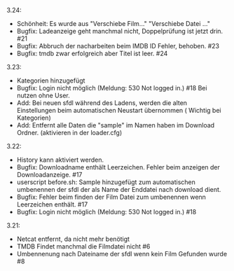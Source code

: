 3.24:
- Schönheit: Es wurde aus "Verschiebe Film..." "Verschiebe Datei ..."
- Bugfix: Ladeanzeige geht manchmal nicht, Doppelprüfung ist jetzt drin. #21
- Bugfix: Abbruch der nacharbeiten beim IMDB ID Fehler, behoben. #23
- Bugfix: tmdb zwar erfolgreich aber Titel ist leer. #24

3.23:
- Kategorien hinzugefügt
- Bugfix: Login nicht möglich (Meldung: 530 Not logged in.) #18 Bei nutzen ohne User.
- Add: Bei neuen sfdl während des Ladens, werden die alten Einstellungen beim automatischen Neustart übernommen ( Wichtig bei Kategorien)
- Add: Entfernt alle Daten die "sample" im Namen haben im Download Ordner. (aktivieren in der loader.cfg)

3.22:
- History kann aktiviert werden.
- Bugfix: Downloadname enthält Leerzeichen. Fehler beim anzeigen der Downloadanzeige. #17
- userscript before.sh: Sample hinzugefügt zum automatischen umbenennen der sfdl der als Name der Enddatei nach download dient.
- Bugfix: Fehler beim finden der Film Datei zum umbenennen wenn Leerzeichen enthält. #17
- Bugfix: Login nicht möglich (Meldung: 530 Not logged in.) #18

3.21:
- Netcat entfernt, da nicht mehr benötigt
- TMDB Findet manchmal die Filmdatei nicht #6 
- Umbennenung nach Dateiname der sfdl wenn kein Film Gefunden wurde #8
